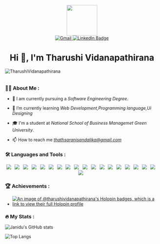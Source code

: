 <div id="header" align="center">
  <img src="https://media.giphy.com/media/M9gbBd9nbDrOTu1Mqx/giphy.gif" width="100"/>
  <div id="badges">
  <a href="mailto:thathsaranisandalika@gmail.com">
    <img src="https://img.shields.io/badge/gmail-EA4335?style=for-the-badge&logo=gmail&logoColor=white" alt="Gmail"/>
  </a>
  <a href="https://www.linkedin.com/in/tharushi-vidanapathirana-140a79242/" target="_blank">
    <img src="https://img.shields.io/badge/LinkedIn-blue?style=for-the-badge&logo=linkedin&logoColor=white" alt="LinkedIn Badge"/>
  </a>
</div>
</div>
<h1 align="center">Hi 👋, I'm Tharushi Vidanapathirana </h1>
<p align="left"> <img src="https://komarev.com/ghpvc/?username=TharushiVidanapathirana&label=Profile%20views&color=0e75b6&style=flat" alt="TharushiVidanapathirana" /> </p>

<p align="left"> <a href="https://twitter.com/" target="blank"><img src="https://img.shields.io/twitter/follow/?logo=twitter&style=for-the-badge" alt="" /></a> </p>

### :man_technologist: About Me :

- 🔭 I am currently pursuing a *Software Engineering Degree*.

- 🌱 I’m currently learning *Web Development,Programming language,Ui Designing*

- 🎓 I'm a student at *National School of Business Managemet Green University*.

- 📫 How to reach me *thathsaranisandalika@gmail.com*

### :hammer_and_wrench: Languages and Tools :

<div id="header" align="center">
<img src="https://img.shields.io/badge/-Java-red?style=flat-square&logo=java"/>&nbsp;&nbsp;
<img src="https://img.shields.io/badge/-csharp-430098?style=flat-square&logo=C#"/>&nbsp;&nbsp;
<img src="https://img.shields.io/badge/Javascript-ffb13b?style=flat-square&logo=javascript&logoColor=white"/>&nbsp;&nbsp;
<img src="https://img.shields.io/badge/-dotnet-02569B?style=flat-square&logo=.NET"/>&nbsp;&nbsp;
<img src="https://img.shields.io/badge/-React.js-2088FF?style=flat-square&logo=react"/>&nbsp;&nbsp;
<img src="https://img.shields.io/badge/-Flutter-02569B?style=flat-square&logo=flutter"/>&nbsp;&nbsp;
<img src="https://img.shields.io/badge/Node.js-339933?style=flat-square&logo=Node.js&logoColor=white"/>&nbsp;&nbsp;
<img src="https://img.shields.io/badge/PHP-777BB4?style=flat-square&logo=php&logoColor=white"/>&nbsp;&nbsp;
<img src="https://img.shields.io/badge/MySQL-4479A1?style=flat-square&logo=mysql&logoColor=white"/>&nbsp;&nbsp;
<img src="https://img.shields.io/badge/HTML-E34F26?logo=html5&style=flat-square&logoColor=white"/>&nbsp;&nbsp;
<img src="https://img.shields.io/badge/CSS-1572B6?logo=css3&style=flat-square&logoColor=white"/>&nbsp;&nbsp;
<img src="https://img.shields.io/badge/Docker-1572B6?logo=docker&style=flat-square&logoColor=white"/>&nbsp;&nbsp;
<img src="https://img.shields.io/badge/Wordpress-1572B6?style=flat-square&logo=wordpress"/>&nbsp;&nbsp;
<img src="https://img.shields.io/badge/-figma-F24E1E?style=flat-square&logo=figma&logoColor=white"/>&nbsp;&nbsp;
<img src="https://img.shields.io/badge/-GitHub-181717?style=flat-square&logo=github"/>&nbsp;&nbsp;
<img src="https://img.shields.io/badge/-Git-F05032?style=flat-square&logo=git&logoColor=white"/>&nbsp;&nbsp;
<img src="https://img.shields.io/badge/Firebase-007ACC?style=flat-square&logo=firebase"/>&nbsp;&nbsp;
<img src="https://img.shields.io/badge/Aws-011?style=flat-square&logo=amazon"/>&nbsp;&nbsp;
<img src="https://img.shields.io/badge/Google%20Cloud-4285F4?style=flat-square&logo=google-cloud&logoColor=FFBB00"/>&nbsp;&nbsp;
</div>
 
### 🏆 Achievements :
- [![An image of @tharushividanapathirana's Holopin badges, which is a link to view their full Holopin profile](https://holopin.me/tharushividanapathirana)](https://holopin.io/@tharushividanapathirana)

### :fire: My Stats :

![Janidu's GitHub stats](https://github-readme-stats.vercel.app/api?username=TharushiVidanapathirana&show_icons=true&theme=dark&include_all_commits=true)

![Top Langs](https://github-readme-stats.vercel.app/api/top-langs/?username=TharushiVidanapathirana&layout=compact&theme=dark)

